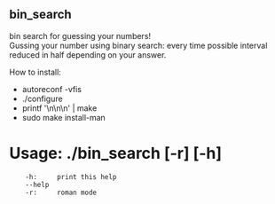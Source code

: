 ## bin_search

bin search for guessing your numbers!  
Gussing your number using binary search: every time possible interval reduced in half depending on your answer.  

How to install:  

* autoreconf -vfis  
* ./configure  
* printf '\\n\\n\\n' | make  
* sudo make install-man  

# Usage: ./bin_search [-r] [-h]
        -h:     print this help  
        --help  
        -r:     roman mode  

